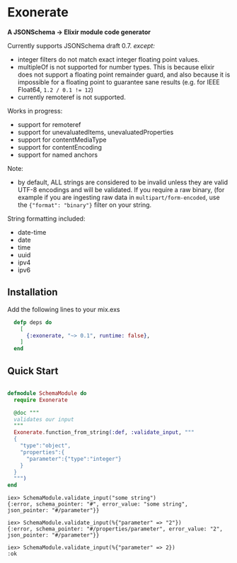 # Exonerate

**A JSONSchema -> Elixir module code generator**

Currently supports JSONSchema draft 0.7.  *except:*

- integer filters do not match exact integer floating point values.
- multipleOf is not supported for number types.  This is because
elixir does not support a floating point remainder guard, and also
because it is impossible for a floating point to guarantee sane results
(e.g. for IEEE Float64, `1.2 / 0.1 != 12`)
- currently remoteref is not supported.

Works in progress:

- support for remoteref
- support for unevaluatedItems, unevaluatedProperties
- support for contentMediaType
- support for contentEncoding
- support for named anchors

Note:
- by default, ALL strings are considered to be invalid unless they are valid
  UTF-8 encodings and will be validated.  If you require a raw binary, (for example
  if you are ingesting raw data in `multipart/form-encoded`, use the
  `{"format": "binary"}` filter on your string.

String formatting included:
- date-time
- date
- time
- uuid
- ipv4
- ipv6

## Installation

Add the following lines to your mix.exs

```elixir
  defp deps do
    [
      {:exonerate, "~> 0.1", runtime: false},
    ]
  end
```

## Quick Start

```elixir

defmodule SchemaModule do
  require Exonerate

  @doc """
  validates our input
  """
  Exonerate.function_from_string(:def, :validate_input, """
  {
    "type":"object",
    "properties":{
      "parameter":{"type":"integer"}
    }
  }
  """)
end
```
```
iex> SchemaModule.validate_input("some string")
{:error, schema_pointer: "#", error_value: "some string", json_pointer: "#/parameter"}}

iex> SchemaModule.validate_input(%{"parameter" => "2"})
{:error, schema_pointer: "#/properties/parameter", error_value: "2", json_pointer: "#/parameter"}}

iex> SchemaModule.validate_input(%{"parameter" => 2})
:ok

```